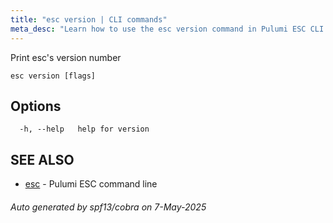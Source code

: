 ```yaml
---
title: "esc version | CLI commands"
meta_desc: "Learn how to use the esc version command in Pulumi ESC CLI for managing environments, secrets, and configuration."
---
```




Print esc's version number

```
esc version [flags]
```

## Options

```
  -h, --help   help for version
```

## SEE ALSO

* [esc](/docs/esc/cli/commands/esc/)	 - Pulumi ESC command line

###### Auto generated by spf13/cobra on 7-May-2025
